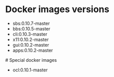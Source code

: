 # Docker images versions

* sbs:0.10.7-master
* bbs:0.10.5-master
* cli:0.10.3-master
* x11:0.10.2-master
* gui:0.10.2-master
* apps:0.10.2-master

# Special docker images

* ocl:0.10.1-master
